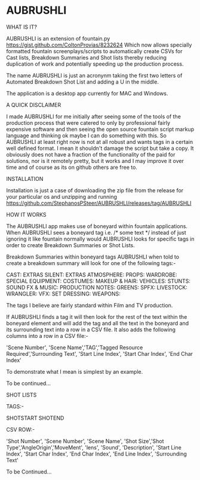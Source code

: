 # AUBRUSHLI

WHAT IS IT?

AUBRUSHLI is an extension of fountain.py https://gist.github.com/ColtonProvias/8232624 Which now allows specially formatted fountain screenplays/scripts to automatically create CSVs for Cast lists, Breakdown Summaries and Shot lists thereby reducing duplication of work and potentially speeding up the production process. 

The name AUBRUSHLI is just an acronynm taking the first two letters of Automated Breakdown Shot List and adding a U in the middle. 

The application is a desktop app currently for MAC and Windows. 

A QUICK DISCLAIMER

I made AUBRUSHLI for me initially after seeing some of the tools of the production process that were catered to only by professional fairly expensive software and then seeing the open source fountain script markup language and thinking ok maybe I can do something with this. So AUBRUSHLI at least right now is not at all robust and wants tags in a certain well defined format. I mean it shouldn't damage the script but take a copy. It obviously does not have a fraction of the functionality of the paid for solutions, nor is it remotely pretty, but it works and I may improve it over time and of course as its on github others are free to. 

INSTALLATION

Installation is just a case of downloading the zip file from the release for your particular os and unzipping and running https://github.com/StephanosPSteer/AUBRUSHLI/releases/tag/AUBRUSHLI

HOW IT WORKS

The AUBRUSHLI app makes use of boneyard within fountain applications. When AUBRUSHLI sees a boneyard tag i.e. /* some text */ instead of just ignoring it like fountain normally would AUBRUSHLI looks for specific tags in order to create Breakdown Summaries or Shot Lists.  

Breakdown Summaries
within boneyard tags AUBRUSHLI when told to create a breakdown summary will look for one of the following tags:-

CAST:
EXTRAS SILENT: 
EXTRAS ATMOSPHERE: 
PROPS: 
WARDROBE:
SPECIAL EQUIPMENT:
COSTUMES:
MAKEUP & HAIR:
VEHICLES:
STUNTS: 
SOUND FX & MUSIC:
PRODUCTION NOTES:
GREENS:
SPFX:
LIVESTOCK:
WRANGLER:
VFX: 
SET DRESSING:
WEAPONS:

The tags I believe are fairly standard within Film and TV production. 

If AUBRUSHLI finds a tag it will then look for the rest of the text within the boneyard element and will add the tag and all the text in the boneyard and its surrounding text into a row in a CSV file. It also adds the following columns into a row in a CSV file:-

'Scene Number',  'Scene Name','TAG','Tagged Resource Required','Surrounding Text', 'Start Line Index', 'Start Char Index', 'End Char Index'

To demonstrate what I mean is simplest by an example. 

To be continued...

SHOT LISTS

TAGS:-

SHOTSTART
SHOTEND
    
CSV ROW:-    
        
'Shot Number', 'Scene Number', 'Scene Name',  'Shot Size','Shot Type','AngleOrigin','MoveMent', 'lens', 'Sound', 'Description', 'Start Line Index', 'Start Char Index', 'End Char Index', 'End Line Index', 'Surrounding Text'

To be Continued...
